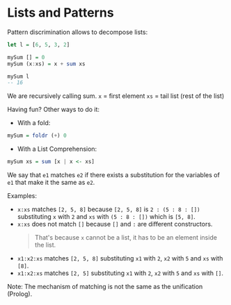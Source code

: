 # Lists and Patterns

Pattern discrimination allows to decompose lists:

```hs
let l = [6, 5, 3, 2]

mySum [] = 0
mySum (x:xs) = x + sum xs

mySum l
-- 16
```

We are recursively calling sum.
`x` = first element
`xs` = tail list (rest of the list)

Having fun? Other ways to do it:

- With a fold:
```hs
mySum = foldr (+) 0
```

- With a List Comprehension:
```hs
mySum xs = sum [x | x <- xs]
```

We say that `e1` matches `e2` if there exists a substitution for the variables of `e1` that make it the same as `e2`.

Examples:
- `x:xs` matches `[2, 5, 8]` because `[2, 5, 8]` is `2 : (5 : 8 : [])` substituting `x` with `2` and `xs` with `(5 : 8 : [])` which is `[5, 8]`.
- `x:xs` does not match `[]` because `[]` and `:` are different constructors.
  > That's because `x` cannot be a list, it has to be an element inside the list.
- `x1:x2:xs` matches `[2, 5, 8]` substituting `x1` with `2`, `x2` with `5` and `xs` with `[8]`.
- `x1:x2:xs` matches `[2, 5]` substituting `x1` with `2`, `x2` with `5` and `xs` with `[]`.

Note: The mechanism of matching is not the same as the unification (Prolog).
